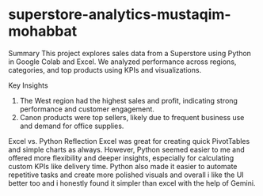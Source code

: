 # superstore-analytics-mustaqim-mohabbat
Summary
This project explores sales data from a Superstore using Python in Google Colab and Excel. We analyzed performance across regions, categories, and top products using KPIs and visualizations.

Key Insights
1. The West region had the highest sales and profit, indicating strong performance and customer engagement.
2. Canon products were top sellers, likely due to frequent business use and demand for office supplies.

Excel vs. Python Reflection
Excel was great for creating quick PivotTables and simple charts as always. However, Python seemed easier to me and offered more flexibility and deeper insights, especially for calculating custom KPIs like delivery time. Python also made it easier to automate repetitive tasks and create more polished visuals and overall i like the UI better too and i honestly found it simpler than excel with the help of Gemini.
